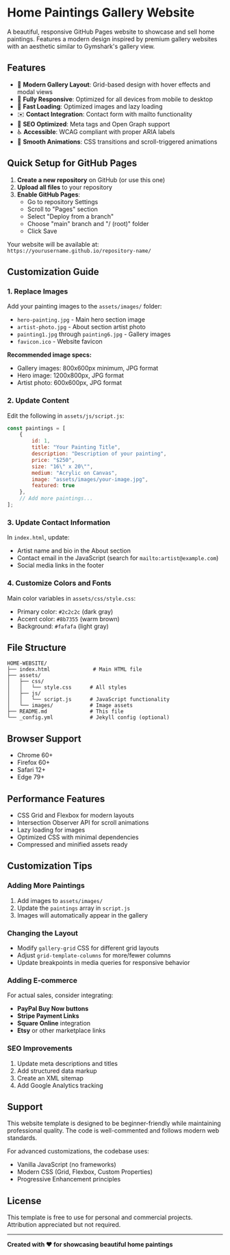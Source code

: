 # Home Paintings Gallery Website

A beautiful, responsive GitHub Pages website to showcase and sell home paintings. Features a modern design inspired by premium gallery websites with an aesthetic similar to Gymshark's gallery view.

## Features

- 🎨 **Modern Gallery Layout**: Grid-based design with hover effects and modal views
- 📱 **Fully Responsive**: Optimized for all devices from mobile to desktop  
- 🚀 **Fast Loading**: Optimized images and lazy loading
- ✉️ **Contact Integration**: Contact form with mailto functionality
- 🎯 **SEO Optimized**: Meta tags and Open Graph support
- ♿ **Accessible**: WCAG compliant with proper ARIA labels
- 🌟 **Smooth Animations**: CSS transitions and scroll-triggered animations

## Quick Setup for GitHub Pages

1. **Create a new repository** on GitHub (or use this one)
2. **Upload all files** to your repository
3. **Enable GitHub Pages**:
   - Go to repository Settings
   - Scroll to "Pages" section
   - Select "Deploy from a branch"
   - Choose "main" branch and "/ (root)" folder
   - Click Save

Your website will be available at: `https://yourusername.github.io/repository-name/`

## Customization Guide

### 1. Replace Images

Add your painting images to the `assets/images/` folder:

- `hero-painting.jpg` - Main hero section image
- `artist-photo.jpg` - About section artist photo  
- `painting1.jpg` through `painting6.jpg` - Gallery images
- `favicon.ico` - Website favicon

**Recommended image specs:**
- Gallery images: 800x600px minimum, JPG format
- Hero image: 1200x800px, JPG format
- Artist photo: 600x600px, JPG format

### 2. Update Content

Edit the following in `assets/js/script.js`:

```javascript
const paintings = [
    {
        id: 1,
        title: "Your Painting Title",
        description: "Description of your painting",
        price: "$250",
        size: "16\" x 20\"",
        medium: "Acrylic on Canvas",
        image: "assets/images/your-image.jpg",
        featured: true
    },
    // Add more paintings...
];
```

### 3. Update Contact Information

In `index.html`, update:
- Artist name and bio in the About section
- Contact email in the JavaScript (search for `mailto:artist@example.com`)
- Social media links in the footer

### 4. Customize Colors and Fonts

Main color variables in `assets/css/style.css`:
- Primary color: `#2c2c2c` (dark gray)
- Accent color: `#8b7355` (warm brown)
- Background: `#fafafa` (light gray)

## File Structure

```
HOME-WEBSITE/
├── index.html              # Main HTML file
├── assets/
│   ├── css/
│   │   └── style.css      # All styles
│   ├── js/
│   │   └── script.js      # JavaScript functionality
│   └── images/            # Image assets
├── README.md              # This file
└── _config.yml            # Jekyll config (optional)
```

## Browser Support

- Chrome 60+
- Firefox 60+
- Safari 12+
- Edge 79+

## Performance Features

- CSS Grid and Flexbox for modern layouts
- Intersection Observer API for scroll animations
- Lazy loading for images
- Optimized CSS with minimal dependencies
- Compressed and minified assets ready

## Customization Tips

### Adding More Paintings

1. Add images to `assets/images/`
2. Update the `paintings` array in `script.js`
3. Images will automatically appear in the gallery

### Changing the Layout

- Modify `gallery-grid` CSS for different grid layouts
- Adjust `grid-template-columns` for more/fewer columns
- Update breakpoints in media queries for responsive behavior

### Adding E-commerce

For actual sales, consider integrating:
- **PayPal Buy Now buttons**
- **Stripe Payment Links** 
- **Square Online** integration
- **Etsy** or other marketplace links

### SEO Improvements

1. Update meta descriptions and titles
2. Add structured data markup
3. Create an XML sitemap
4. Add Google Analytics tracking

## Support

This website template is designed to be beginner-friendly while maintaining professional quality. The code is well-commented and follows modern web standards.

For advanced customizations, the codebase uses:
- Vanilla JavaScript (no frameworks)
- Modern CSS (Grid, Flexbox, Custom Properties)
- Progressive Enhancement principles

## License

This template is free to use for personal and commercial projects. Attribution appreciated but not required.

---

**Created with ❤️ for showcasing beautiful home paintings**
